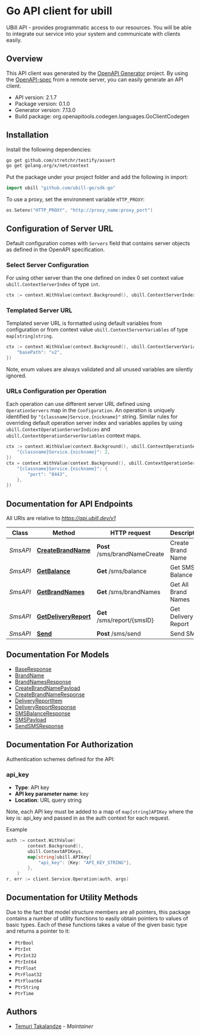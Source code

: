 # Go API client for ubill

UBill API - provides programmatic access to our resources.
You will be able to integrate our service into your system and communicate with clients easily.

## Overview
This API client was generated by the [OpenAPI Generator](https://openapi-generator.tech) project.  By using the [OpenAPI-spec](https://www.openapis.org/) from a remote server, you can easily generate an API client.

- API version: 2.1.7
- Package version: 0.1.0
- Generator version: 7.13.0
- Build package: org.openapitools.codegen.languages.GoClientCodegen

## Installation

Install the following dependencies:

```sh
go get github.com/stretchr/testify/assert
go get golang.org/x/net/context
```

Put the package under your project folder and add the following in import:

```go
import ubill "github.com/ubill-ge/sdk-go"
```

To use a proxy, set the environment variable `HTTP_PROXY`:

```go
os.Setenv("HTTP_PROXY", "http://proxy_name:proxy_port")
```

## Configuration of Server URL

Default configuration comes with `Servers` field that contains server objects as defined in the OpenAPI specification.

### Select Server Configuration

For using other server than the one defined on index 0 set context value `ubill.ContextServerIndex` of type `int`.

```go
ctx := context.WithValue(context.Background(), ubill.ContextServerIndex, 1)
```

### Templated Server URL

Templated server URL is formatted using default variables from configuration or from context value `ubill.ContextServerVariables` of type `map[string]string`.

```go
ctx := context.WithValue(context.Background(), ubill.ContextServerVariables, map[string]string{
	"basePath": "v2",
})
```

Note, enum values are always validated and all unused variables are silently ignored.

### URLs Configuration per Operation

Each operation can use different server URL defined using `OperationServers` map in the `Configuration`.
An operation is uniquely identified by `"{classname}Service.{nickname}"` string.
Similar rules for overriding default operation server index and variables applies by using `ubill.ContextOperationServerIndices` and `ubill.ContextOperationServerVariables` context maps.

```go
ctx := context.WithValue(context.Background(), ubill.ContextOperationServerIndices, map[string]int{
	"{classname}Service.{nickname}": 2,
})
ctx = context.WithValue(context.Background(), ubill.ContextOperationServerVariables, map[string]map[string]string{
	"{classname}Service.{nickname}": {
		"port": "8443",
	},
})
```

## Documentation for API Endpoints

All URIs are relative to *https://api.ubill.dev/v1*

Class | Method | HTTP request | Description
------------ | ------------- | ------------- | -------------
*SmsAPI* | [**CreateBrandName**](docs/SmsAPI.md#createbrandname) | **Post** /sms/brandNameCreate | Create Brand Name
*SmsAPI* | [**GetBalance**](docs/SmsAPI.md#getbalance) | **Get** /sms/balance | Get SMS Balance
*SmsAPI* | [**GetBrandNames**](docs/SmsAPI.md#getbrandnames) | **Get** /sms/brandNames | Get All Brand Names
*SmsAPI* | [**GetDeliveryReport**](docs/SmsAPI.md#getdeliveryreport) | **Get** /sms/report/{smsID} | Get Delivery Report
*SmsAPI* | [**Send**](docs/SmsAPI.md#send) | **Post** /sms/send | Send SMS


## Documentation For Models

 - [BaseResponse](docs/BaseResponse.md)
 - [BrandName](docs/BrandName.md)
 - [BrandNamesResponse](docs/BrandNamesResponse.md)
 - [CreateBrandNamePayload](docs/CreateBrandNamePayload.md)
 - [CreateBrandNameResponse](docs/CreateBrandNameResponse.md)
 - [DeliveryReportItem](docs/DeliveryReportItem.md)
 - [DeliveryReportResponse](docs/DeliveryReportResponse.md)
 - [SMSBalanceResponse](docs/SMSBalanceResponse.md)
 - [SMSPayload](docs/SMSPayload.md)
 - [SendSMSResponse](docs/SendSMSResponse.md)


## Documentation For Authorization


Authentication schemes defined for the API:
### api_key

- **Type**: API key
- **API key parameter name**: key
- **Location**: URL query string

Note, each API key must be added to a map of `map[string]APIKey` where the key is: api_key and passed in as the auth context for each request.

Example

```go
auth := context.WithValue(
		context.Background(),
		ubill.ContextAPIKeys,
		map[string]ubill.APIKey{
			"api_key": {Key: "API_KEY_STRING"},
		},
	)
r, err := client.Service.Operation(auth, args)
```


## Documentation for Utility Methods

Due to the fact that model structure members are all pointers, this package contains
a number of utility functions to easily obtain pointers to values of basic types.
Each of these functions takes a value of the given basic type and returns a pointer to it:

* `PtrBool`
* `PtrInt`
* `PtrInt32`
* `PtrInt64`
* `PtrFloat`
* `PtrFloat32`
* `PtrFloat64`
* `PtrString`
* `PtrTime`

## Authors

- [Temuri Takalandze](https://www.abgeo.dev) - *Maintainer*
